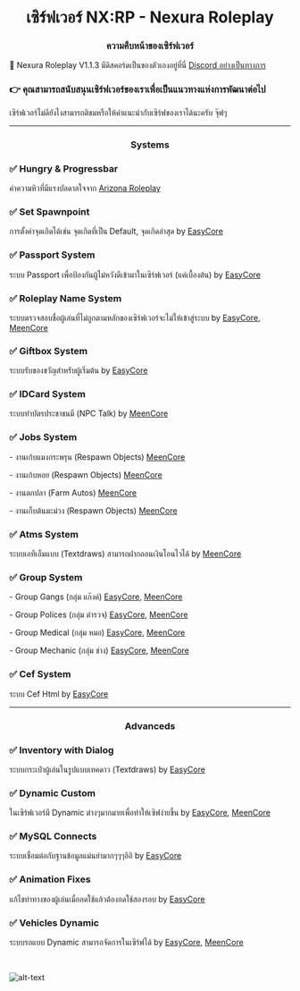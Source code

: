 <h1 align="center">เซิร์ฟเวอร์ NX:RP - Nexura Roleplay</h1>
<h3 align="center">ความคืบหน้าของเซิร์ฟเวอร์</h3>

💖 Nexura Roleplay V1.1.3 มีดิสคอร์ดเป็นของตัวเองอยู่ที่นี่ [Discord อย่างเป็นทางการ](https://discord.gg/keA9Mg7hJj)

### 👉 คุณสามารถสนับสนุนเซิร์ฟเวอร์ของเราเพื่อเป็นแนวทางแห่งการพัฒนาต่อไป
เซิร์ฟเวอร์ไม่ดียังไงสามารถติชมหรือให้คำแนะนำกับเซิร์ฟของเราได้นะครับ จุ๊ฟๆ

<hr>
<h3 align="center">Systems</h3>
<h3 align="left">✅ Hungry & Progressbar</h3>
<p>ค่าความหิวที่มีแรงบัลดาลใจจาก <a href="https://arizona-rp.com">Arizona Roleplay</a></p>
<h3 align="left">✅ Set Spawnpoint</h3>
<p>การตั้งค่าจุดเกิดได้เช่น จุดเกิดที่เป็น Default, จุดเกิดล่าสุด by <a href="https://github.com/exsycore">EasyCore</a></p>
<h3 align="left">✅ Passport System</h3>
<p>ระบบ Passport เพื่อป้องกันผู้ไม่หวังดีเข้ามาในเซิร์ฟเวอร์ (แค่เบื้องต้น) by <a href="https://github.com/exsycore">EasyCore</a></p>
<h3 align="left">✅ Roleplay Name System</h3>
<p>ระบบตรวจสอบชื่อผู้เล่นที่ไม่ถูกตามหลักของเซิร์ฟเวอร์จะไม่ให้เข้าสู่ระบบ by <a href="https://github.com/exsycore">EasyCore</a>, <a href="https://github.com/meend3v">MeenCore</a></p>
<h3 align="left">✅ Giftbox System</h3>
<p>ระบบรับของขวัญสำหรับผู้เริ่มต้น by <a href="https://github.com/exsycore">EasyCore</a></p>
<h3 align="left">✅ IDCard System</h3>
<p>ระบบทำบัตรประชาชนมี (NPC Talk) by <a href="https://github.com/meend3v">MeenCore</a></p>
<h3 align="left">✅ Jobs System</h3>
<p> - งานเก้บแมงกระพรุน (Respawn Objects) <a href="https://github.com/meend3v">MeenCore</a></p>
<p> - งานเก้บหอย (Respawn Objects) <a href="https://github.com/meend3v">MeenCore</a></p>
<p> - งานตกปลา (Farm Autos) <a href="https://github.com/meend3v">MeenCore</a></p>
<p> - งานเก็บต้นมะม่วง (Respawn Objects) <a href="https://github.com/meend3v">MeenCore</a></p>
<h3 align="left">✅ Atms System</h3>
<p>ระบบเอทีเอ็มแบบ (Textdraws) สามารถฝากถอนเงินโอนไวได้ by <a href="https://github.com/meend3v">MeenCore</a></p>
<h3 align="left">✅ Group System</h3>
<p> - Group Gangs (กลุ่ม แก๊งค์) <a href="https://github.com/exsycore">EasyCore</a>, <a href="https://github.com/meend3v">MeenCore</a></p>
<p> - Group Polices (กลุ่ม ตำรวจ) <a href="https://github.com/exsycore">EasyCore</a>, <a href="https://github.com/meend3v">MeenCore</a></p>
<p> - Group Medical (กลุ่ม หมอ) <a href="https://github.com/exsycore">EasyCore</a>, <a href="https://github.com/meend3v">MeenCore</a></p>
<p> - Group Mechanic (กลุ่ม ช่าง) <a href="https://github.com/exsycore">EasyCore</a>, <a href="https://github.com/meend3v">MeenCore</a></p>
<h3 align="left">✅ Cef System</h3>
<p>ระบบ Cef Html by <a href="https://github.com/exsycore">EasyCore</a></p>
<hr>
<h3 align="center">Advanceds</h3>
<h3 align="left">✅ Inventory with Dialog</h3>
<p>ระบบกระเป๋าผู้เล่นในรูปแบบเทคดาว (Textdraws) by <a href=![Uploading sa-mp-002.png…]()
"https://github.com/exsycore">EasyCore</a></p>
<h3 align="left">✅ Dynamic Custom</h3>
<p>ในเซิร์ฟเวอร์มี Dynamic ต่างๆมากมายเพื่อทำให้เซิฟง่ายขึ้น by <a href="https://github.com/exsycore">EasyCore</a>, <a href="https://github.com/meend3v">MeenCore</a></p>
<h3 align="left">✅ MySQL Connects</h3>
<p>ระบบเชื่อมต่อกับฐานข้อมูลแม่นยำมากๆๆๆอิอิ by <a href="https://github.com/exsycore">EasyCore</a></p>
<h3 align="left">✅ Animation Fixes</h3>
<p>แก้ไขท่าทางของผู้เล่นเมื่อกดใช้แล้วต้องกดใช้สองรอบ by <a href="https://github.com/exsycore">EasyCore</a></p>
<h3 align="left">✅ Vehicles Dynamic</h3>
<p>ระบบรถแบบ Dynamic สามารถจัดการในเซิร์ฟได้ by <a href="https://github.com/exsycore">EasyCore</a>, <a href="https://github.com/meend3v">MeenCore</a></p>
<br>


![alt-text](https://github.com/meend3v/nexura-roleplay/blob/main/test.png)
